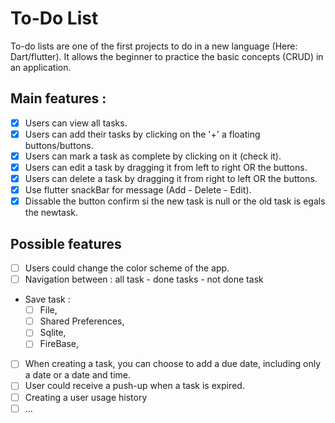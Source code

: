 # To-Do List

To-do lists are one of the first projects to do in a new language (Here: Dart/flutter).
It allows the beginner to practice the basic concepts (CRUD) in an application.
 
## Main features :
 
  - [x] Users can view all tasks.
  - [x] Users can add their tasks by clicking on the '+' a floating buttons/buttons.
  - [x] Users can mark a task as complete by clicking on it (check it).
  - [x] Users can edit a task by dragging it from left to right OR the buttons.
  - [x] Users can delete a task by dragging it from right to left OR the buttons.
  - [x] Use flutter snackBar for message (Add - Delete - Edit).
  - [x] Dissable the button confirm si the new task is null or the old task is egals the newtask.
 
## Possible features

  - [ ] Users could change the color scheme of the app.
  - [ ] Navigation between : all task - done tasks - not done task
  - Save task :
    - [ ] File,
    - [ ] Shared Preferences,
    - [ ] Sqlite,
    - [ ] FireBase,
  - [ ] When creating a task, you can choose to add a due date, including only a date or a date and time.
  - [ ] User could receive a push-up when a task is expired.
  - [ ] Creating a user usage history
  - [ ] ...

